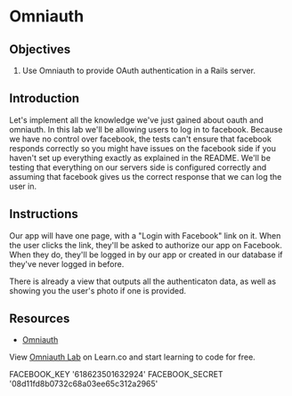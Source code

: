# Omniauth

## Objectives

1. Use Omniauth to provide OAuth authentication in a Rails server.

## Introduction

Let's implement all the knowledge we've just gained about oauth and omniauth.  In this lab we'll be allowing users to log in to facebook.  Because we have no control over facebook, the tests can't ensure that facebook responds correctly so you might have issues on the facebook side if you haven't set up everything exactly as explained in the README.  We'll be testing that everything on our servers side is configured correctly and assuming that facebook gives us the correct response that we can log the user in.

## Instructions

Our app will have one page, with a "Login with Facebook" link on it. When the user clicks the link, they'll be asked to authorize our app on Facebook. When they do, they'll be logged in by our app or created in our database if they've never logged in before.

There is already a view that outputs all the authenticaton data, as well as showing you the user's photo if one is provided.

## Resources
  * [Omniauth]

[Omniauth]: https://github.com/intridea/omniauth
[facebook_dev]: https://developers.facebook.com
[facebook_info_fields]: https://developers.facebook.com/docs/graph-api/reference/user/
<p class='util--hide'>View <a href='https://learn.co/lessons/omniauth_lab'>Omniauth Lab</a> on Learn.co and start learning to code for free.</p>

FACEBOOK_KEY '618623501632924' 
FACEBOOK_SECRET '08d11fd8b0732c68a03ee65c312a2965'

